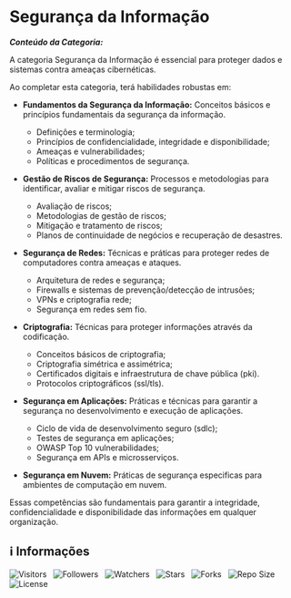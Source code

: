 <!-- Título -->
# Segurança da Informação

***Conteúdo da Categoria:***

A categoria Segurança da Informação é essencial para proteger dados e sistemas contra ameaças cibernéticas.

Ao completar esta categoria, terá habilidades robustas em:

* **Fundamentos da Segurança da Informação:** Conceitos básicos e princípios fundamentais da segurança da informação.
  * Definições e terminologia;
  * Princípios de confidencialidade, integridade e disponibilidade;
  * Ameaças e vulnerabilidades;
  * Políticas e procedimentos de segurança.

* **Gestão de Riscos de Segurança:** Processos e metodologias para identificar, avaliar e mitigar riscos de segurança.
  * Avaliação de riscos;
  * Metodologias de gestão de riscos;
  * Mitigação e tratamento de riscos;
  * Planos de continuidade de negócios e recuperação de desastres.

* **Segurança de Redes:** Técnicas e práticas para proteger redes de  computadores contra ameaças e ataques.
  * Arquitetura de redes e segurança;
  * Firewalls e sistemas de prevenção/detecção de intrusões;
  * VPNs e criptografia rede;
  * Segurança em redes sem fio.

* **Criptografia:** Técnicas para proteger informações através da codificação.
  * Conceitos básicos de criptografia;
  * Criptografia simétrica e assimétrica;
  * Certificados digitais e infraestrutura de chave pública (pki).
  * Protocolos criptográficos (ssl/tls).

* **Segurança em Aplicações:** Práticas e técnicas para garantir a segurança no desenvolvimento e execução de aplicações.
  * Ciclo de vida de desenvolvimento seguro (sdlc);
  * Testes de segurança em aplicações;
  * OWASP Top 10 vulnerabilidades;
  * Segurança em APIs e microsserviços.

* **Segurança em Nuvem:** Práticas de segurança especificas para ambientes de computação em nuvem.

Essas competências são fundamentais para garantir a integridade, confidencialidade e disponibilidade das informações em qualquer organização.

<!-- Informações -->
## &#8505; Informações

![Visitors](https://api.visitorbadge.io/api/visitors?path=Devsgeeknerd%2Fcat-seg-inf&label=Visitantes&labelColor=%23700070&labelStyle=none&countColor=%23000fff&style=plastic&color=%23ffffff "Total de Visitantes")
&nbsp;
![Followers](https://img.shields.io/github/followers/Devsgeeknerd?style=p&label=Seguidores&labelColor=800080&color=000fff "Total de Seguidores")
&nbsp;
![Watchers](https://img.shields.io/github/watchers/Devsgeeknerd/cat-seg-inf?style=p&label=Observadores&labelColor=800080&color=000fff "Total de Observadores")
&nbsp;
![Stars](https://img.shields.io/github/stars/Devsgeeknerd/cat-seg-inf?style=p&label=Estrelas&labelColor=800080&color=000fff "Total de Estrelas")
&nbsp;
![Forks](https://img.shields.io/github/forks/Devsgeeknerd/cat-seg-inf?style=p&label=Bifurcações&labelColor=800080&color=000fff "Total de Bifurcações")
&nbsp;
![Repo Size](https://img.shields.io/github/repo-size/Devsgeeknerd/cat-seg-inf?style=p&label=Tamanho&labelColor=800080&color=000fff "Tamanho do Repositório")
&nbsp;
![License](https://img.shields.io/github/license/Devsgeeknerd/cat-seg-inf?style=p&label=Licença&labelColor=800080&color=000fff "Licença do Repositório")
